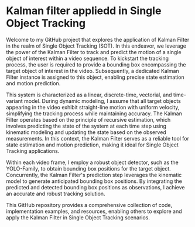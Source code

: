 # Kalman filter appliedd in Single Object Tracking

Welcome to my GitHub project that explores the application of Kalman Filter in the realm of Single Object Tracking (SOT). In this endeavor, we leverage the power of the Kalman Filter to track and predict the motion of a single object of interest within a video sequence. To kickstart the tracking process, the user is required to provide a bounding box encompassing the target object of interest in the video. Subsequently, a dedicated Kalman Filter instance is assigned to this object, enabling precise state estimation and motion prediction.

This system is characterized as a linear, discrete-time, vectorial, and time-variant model. During dynamic modeling, I assume that all target objects appearing in the video exhibit straight-line motion with uniform velocity, simplifying the tracking process while maintaining accuracy. The Kalman Filter operates based on the principle of recursive estimation, which involves predicting the state of the system at each time step using kinematic modeling and updating the state based on the observed measurements. In this context, the Kalman Filter serves as a reliable tool for state estimation and motion prediction, making it ideal for Single Object Tracking applications.

Within each video frame, I employ a robust object detector, such as the YOLO-Family, to obtain bounding box positions for the target object. Concurrently, the Kalman Filter's prediction step leverages the kinematic model to generate anticipated bounding box positions. By integrating the predicted and detected bounding box positions as observations, I achieve an accurate and robust tracking solution. 

This GitHub repository provides a comprehensive collection of code, implementation examples, and resources, enabling others to explore and apply the Kalman Filter in Single Object Tracking scenarios. 


